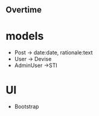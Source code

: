 ## Overtime

# models
- Post -> date:date, rationale:text
- User -> Devise
- AdminUser ->STI

# UI
- Bootstrap
